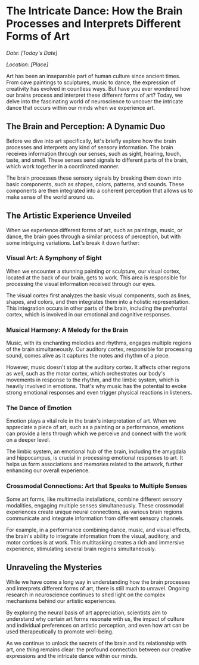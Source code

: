 # The Intricate Dance: How the Brain Processes and Interprets Different Forms of Art

*Date: [Today's Date]*

*Location: [Place]*

Art has been an inseparable part of human culture since ancient times. From cave paintings to sculptures, music to dance, the expression of creativity has evolved in countless ways. But have you ever wondered how our brains process and interpret these different forms of art? Today, we delve into the fascinating world of neuroscience to uncover the intricate dance that occurs within our minds when we experience art.

## The Brain and Perception: A Dynamic Duo

Before we dive into art specifically, let's briefly explore how the brain processes and interprets any kind of sensory information. The brain receives information through our senses, such as sight, hearing, touch, taste, and smell. These senses send signals to different parts of the brain, which work together in a coordinated manner.

The brain processes these sensory signals by breaking them down into basic components, such as shapes, colors, patterns, and sounds. These components are then integrated into a coherent perception that allows us to make sense of the world around us.

## The Artistic Experience Unveiled

When we experience different forms of art, such as paintings, music, or dance, the brain goes through a similar process of perception, but with some intriguing variations. Let's break it down further:

### Visual Art: A Symphony of Sight

When we encounter a stunning painting or sculpture, our visual cortex, located at the back of our brain, gets to work. This area is responsible for processing the visual information received through our eyes.

The visual cortex first analyzes the basic visual components, such as lines, shapes, and colors, and then integrates them into a holistic representation. This integration occurs in other parts of the brain, including the prefrontal cortex, which is involved in our emotional and cognitive responses.

### Musical Harmony: A Melody for the Brain

Music, with its enchanting melodies and rhythms, engages multiple regions of the brain simultaneously. Our auditory cortex, responsible for processing sound, comes alive as it captures the notes and rhythm of a piece.

However, music doesn't stop at the auditory cortex. It affects other regions as well, such as the motor cortex, which orchestrates our body's movements in response to the rhythm, and the limbic system, which is heavily involved in emotions. That's why music has the potential to evoke strong emotional responses and even trigger physical reactions in listeners.

### The Dance of Emotion

Emotion plays a vital role in the brain's interpretation of art. When we appreciate a piece of art, such as a painting or a performance, emotions can provide a lens through which we perceive and connect with the work on a deeper level.

The limbic system, an emotional hub of the brain, including the amygdala and hippocampus, is crucial in processing emotional responses to art. It helps us form associations and memories related to the artwork, further enhancing our overall experience.

### Crossmodal Connections: Art that Speaks to Multiple Senses

Some art forms, like multimedia installations, combine different sensory modalities, engaging multiple senses simultaneously. These crossmodal experiences create unique neural connections, as various brain regions communicate and integrate information from different sensory channels.

For example, in a performance combining dance, music, and visual effects, the brain's ability to integrate information from the visual, auditory, and motor cortices is at work. This multitasking creates a rich and immersive experience, stimulating several brain regions simultaneously.

## Unraveling the Mysteries

While we have come a long way in understanding how the brain processes and interprets different forms of art, there is still much to unravel. Ongoing research in neuroscience continues to shed light on the complex mechanisms behind our artistic experiences.

By exploring the neural basis of art appreciation, scientists aim to understand why certain art forms resonate with us, the impact of culture and individual preferences on artistic perception, and even how art can be used therapeutically to promote well-being.

As we continue to unlock the secrets of the brain and its relationship with art, one thing remains clear: the profound connection between our creative expressions and the intricate dance within our minds.
